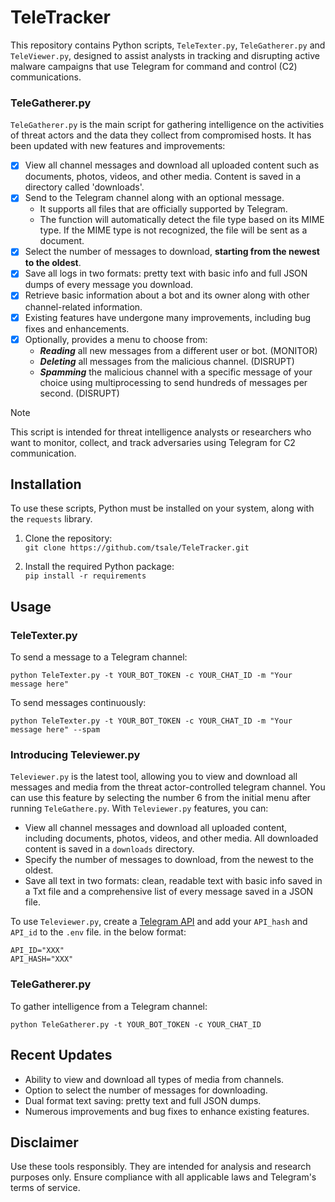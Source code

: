 # TeleTracker

This repository contains Python scripts, `TeleTexter.py`, `TeleGatherer.py` and `TeleViewer.py`, designed to assist analysts in tracking and disrupting active malware campaigns that use Telegram for command and control (C2) communications.

### TeleGatherer.py

`TeleGatherer.py` is the main script for gathering intelligence on the activities of threat actors and the data they collect from compromised hosts. It has been updated with new features and improvements:

- [x] View all channel messages and download all uploaded content such as documents, photos, videos, and other media. Content is saved in a directory called 'downloads'.
- [x] Send to the Telegram channel along with an optional message.
  - It supports all files that are officially supported by Telegram.
  - The function will automatically detect the file type based on its MIME type. If the MIME type is not recognized, the file will be sent as a document.
- [x] Select the number of messages to download, **starting from the newest to the oldest**.
- [x] Save all logs in two formats: pretty text with basic info and full JSON dumps of every message you download.
- [x] Retrieve basic information about a bot and its owner along with other channel-related information.
- [x] Existing features have undergone many improvements, including bug fixes and enhancements.
- [x] Optionally, provides a menu to choose from:
  - ***Reading*** all new messages from a different user or bot. (MONITOR)
  - ***Deleting*** all messages from the malicious channel. (DISRUPT)
  - ***Spamming*** the malicious channel with a specific message of your choice using multiprocessing to send hundreds of messages per second. (DISRUPT)

> [!NOTE]
> This script is intended for threat intelligence analysts or researchers who want to monitor, collect, and track adversaries using Telegram for C2 communication.

## Installation

To use these scripts, Python must be installed on your system, along with the `requests` library.

1. Clone the repository:\
```git clone https://github.com/tsale/TeleTracker.git```

2. Install the required Python package:\
`pip install -r requirements`

## Usage

### TeleTexter.py

To send a message to a Telegram channel:

`python TeleTexter.py -t YOUR_BOT_TOKEN -c YOUR_CHAT_ID -m "Your message here"`

To send messages continuously:

`python TeleTexter.py -t YOUR_BOT_TOKEN -c YOUR_CHAT_ID -m "Your message here" --spam`

### Introducing Televiewer.py

`Televiewer.py` is the latest tool, allowing you to view and download all messages and media from the threat actor-controlled telegram channel. You can use this feature by selecting the number 6 from the initial menu after running `TeleGathere.py`. With `Televiewer.py` features, you can:

- View all channel messages and download all uploaded content, including documents, photos, videos, and other media. All downloaded content is saved in a `downloads` directory.
- Specify the number of messages to download, from the newest to the oldest.
- Save all text in two formats: clean, readable text with basic info saved in a Txt file and a comprehensive list of every message saved in a JSON file.

To use `Televiewer.py`, create a [Telegram API](https://core.telegram.org/api/obtaining_api_id) and add your `API_hash` and `API_id` to the `.env` file. in the below format:

```
API_ID="XXX"
API_HASH="XXX"
```


### TeleGatherer.py

To gather intelligence from a Telegram channel:

`python TeleGatherer.py -t YOUR_BOT_TOKEN -c YOUR_CHAT_ID`

## Recent Updates

- Ability to view and download all types of media from channels.
- Option to select the number of messages for downloading.
- Dual format text saving: pretty text and full JSON dumps.
- Numerous improvements and bug fixes to enhance existing features.

## Disclaimer

Use these tools responsibly. They are intended for analysis and research purposes only. Ensure compliance with all applicable laws and Telegram's terms of service.
